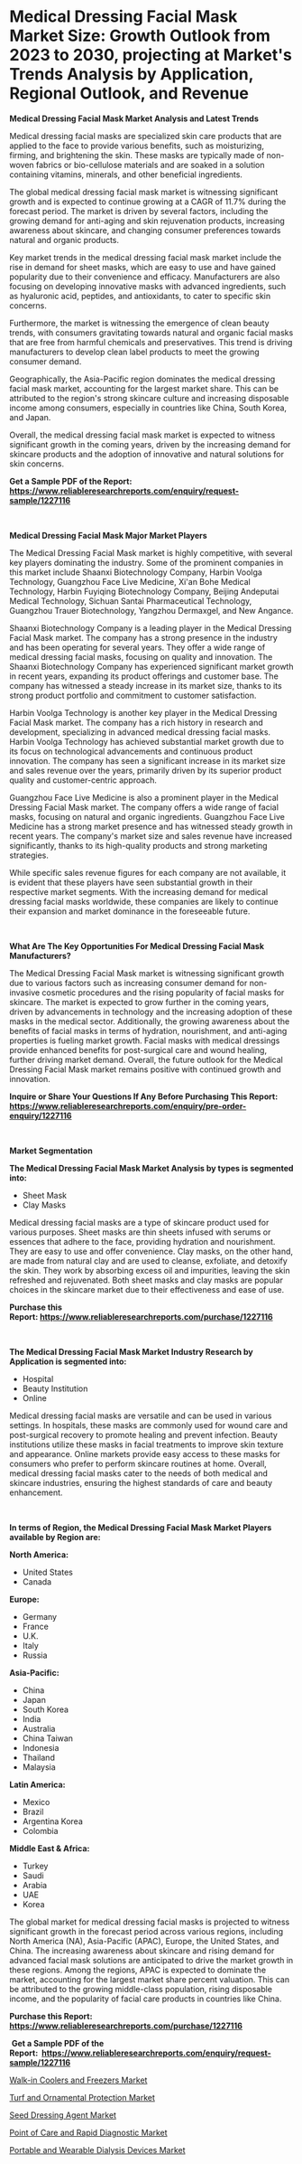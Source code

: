 <p><h1>Medical Dressing Facial Mask Market Size: Growth Outlook from 2023 to 2030, projecting at Market's Trends Analysis by Application, Regional Outlook, and Revenue</h1></p><p><strong>Medical Dressing Facial Mask Market Analysis and Latest Trends</strong></p>
<p><p>Medical dressing facial masks are specialized skin care products that are applied to the face to provide various benefits, such as moisturizing, firming, and brightening the skin. These masks are typically made of non-woven fabrics or bio-cellulose materials and are soaked in a solution containing vitamins, minerals, and other beneficial ingredients.</p><p>The global medical dressing facial mask market is witnessing significant growth and is expected to continue growing at a CAGR of 11.7% during the forecast period. The market is driven by several factors, including the growing demand for anti-aging and skin rejuvenation products, increasing awareness about skincare, and changing consumer preferences towards natural and organic products.</p><p>Key market trends in the medical dressing facial mask market include the rise in demand for sheet masks, which are easy to use and have gained popularity due to their convenience and efficacy. Manufacturers are also focusing on developing innovative masks with advanced ingredients, such as hyaluronic acid, peptides, and antioxidants, to cater to specific skin concerns.</p><p>Furthermore, the market is witnessing the emergence of clean beauty trends, with consumers gravitating towards natural and organic facial masks that are free from harmful chemicals and preservatives. This trend is driving manufacturers to develop clean label products to meet the growing consumer demand.</p><p>Geographically, the Asia-Pacific region dominates the medical dressing facial mask market, accounting for the largest market share. This can be attributed to the region's strong skincare culture and increasing disposable income among consumers, especially in countries like China, South Korea, and Japan.</p><p>Overall, the medical dressing facial mask market is expected to witness significant growth in the coming years, driven by the increasing demand for skincare products and the adoption of innovative and natural solutions for skin concerns.</p></p>
<p><strong>Get a Sample PDF of the Report:&nbsp; <a href="https://www.reliableresearchreports.com/enquiry/request-sample/1227116">https://www.reliableresearchreports.com/enquiry/request-sample/1227116</a></strong></p>
<p>&nbsp;</p>
<p><strong>Medical Dressing Facial Mask Major Market Players</strong></p>
<p><p>The Medical Dressing Facial Mask market is highly competitive, with several key players dominating the industry. Some of the prominent companies in this market include Shaanxi Biotechnology Company, Harbin Voolga Technology, Guangzhou Face Live Medicine, Xi'an Bohe Medical Technology, Harbin Fuyiqing Biotechnology Company, Beijing Andeputai Medical Technology, Sichuan Santai Pharmaceutical Technology, Guangzhou Trauer Biotechnology, Yangzhou Dermaxgel, and New Angance. </p><p>Shaanxi Biotechnology Company is a leading player in the Medical Dressing Facial Mask market. The company has a strong presence in the industry and has been operating for several years. They offer a wide range of medical dressing facial masks, focusing on quality and innovation. The Shaanxi Biotechnology Company has experienced significant market growth in recent years, expanding its product offerings and customer base. The company has witnessed a steady increase in its market size, thanks to its strong product portfolio and commitment to customer satisfaction.</p><p>Harbin Voolga Technology is another key player in the Medical Dressing Facial Mask market. The company has a rich history in research and development, specializing in advanced medical dressing facial masks. Harbin Voolga Technology has achieved substantial market growth due to its focus on technological advancements and continuous product innovation. The company has seen a significant increase in its market size and sales revenue over the years, primarily driven by its superior product quality and customer-centric approach.</p><p>Guangzhou Face Live Medicine is also a prominent player in the Medical Dressing Facial Mask market. The company offers a wide range of facial masks, focusing on natural and organic ingredients. Guangzhou Face Live Medicine has a strong market presence and has witnessed steady growth in recent years. The company's market size and sales revenue have increased significantly, thanks to its high-quality products and strong marketing strategies.</p><p>While specific sales revenue figures for each company are not available, it is evident that these players have seen substantial growth in their respective market segments. With the increasing demand for medical dressing facial masks worldwide, these companies are likely to continue their expansion and market dominance in the foreseeable future.</p></p>
<p>&nbsp;</p>
<p><strong>What Are The Key Opportunities For Medical Dressing Facial Mask Manufacturers?</strong></p>
<p><p>The Medical Dressing Facial Mask market is witnessing significant growth due to various factors such as increasing consumer demand for non-invasive cosmetic procedures and the rising popularity of facial masks for skincare. The market is expected to grow further in the coming years, driven by advancements in technology and the increasing adoption of these masks in the medical sector. Additionally, the growing awareness about the benefits of facial masks in terms of hydration, nourishment, and anti-aging properties is fueling market growth. Facial masks with medical dressings provide enhanced benefits for post-surgical care and wound healing, further driving market demand. Overall, the future outlook for the Medical Dressing Facial Mask market remains positive with continued growth and innovation.</p></p>
<p><strong>Inquire or Share Your Questions If Any Before Purchasing This Report: <a href="https://www.reliableresearchreports.com/enquiry/pre-order-enquiry/1227116">https://www.reliableresearchreports.com/enquiry/pre-order-enquiry/1227116</a></strong></p>
<p>&nbsp;</p>
<p><strong>Market Segmentation</strong></p>
<p><strong>The Medical Dressing Facial Mask Market Analysis by types is segmented into:</strong></p>
<p><ul><li>Sheet Mask</li><li>Clay Masks</li></ul></p>
<p><p>Medical dressing facial masks are a type of skincare product used for various purposes. Sheet masks are thin sheets infused with serums or essences that adhere to the face, providing hydration and nourishment. They are easy to use and offer convenience. Clay masks, on the other hand, are made from natural clay and are used to cleanse, exfoliate, and detoxify the skin. They work by absorbing excess oil and impurities, leaving the skin refreshed and rejuvenated. Both sheet masks and clay masks are popular choices in the skincare market due to their effectiveness and ease of use.</p></p>
<p><strong>Purchase this Report:&nbsp;<a href="https://www.reliableresearchreports.com/purchase/1227116">https://www.reliableresearchreports.com/purchase/1227116</a></strong></p>
<p>&nbsp;</p>
<p><strong>The Medical Dressing Facial Mask Market Industry Research by Application is segmented into:</strong></p>
<p><ul><li>Hospital</li><li>Beauty Institution</li><li>Online</li></ul></p>
<p><p>Medical dressing facial masks are versatile and can be used in various settings. In hospitals, these masks are commonly used for wound care and post-surgical recovery to promote healing and prevent infection. Beauty institutions utilize these masks in facial treatments to improve skin texture and appearance. Online markets provide easy access to these masks for consumers who prefer to perform skincare routines at home. Overall, medical dressing facial masks cater to the needs of both medical and skincare industries, ensuring the highest standards of care and beauty enhancement.</p></p>
<p>&nbsp;</p>
<p><strong>In terms of Region, the Medical Dressing Facial Mask Market Players available by Region are:</strong></p>
<p>
    <p> <strong> North America: </strong>
        <ul>
            <li>United States</li>
            <li>Canada</li>
        </ul>
        </p> 
    <p> <strong> Europe: </strong>
        <ul>
            <li>Germany</li>
            <li>France</li>
            <li>U.K.</li>
            <li>Italy</li>
            <li>Russia</li>
        </ul>
        </p> 
    <p> <strong> Asia-Pacific: </strong>
        <ul>
            <li>China</li>
            <li>Japan</li>
            <li>South Korea</li>
            <li>India</li>
            <li>Australia</li>
            <li>China Taiwan</li>
            <li>Indonesia</li>
            <li>Thailand</li>
            <li>Malaysia</li>
        </ul>
        </p> 
    <p> <strong> Latin America: </strong>
        <ul>
            <li>Mexico</li>
            <li>Brazil</li>
            <li>Argentina Korea</li>
            <li>Colombia</li>
        </ul>
        </p> 
    <p> <strong> Middle East & Africa: </strong>
        <ul>
            <li>Turkey</li>
            <li>Saudi</li>
            <li>Arabia</li>
            <li>UAE</li>
            <li>Korea</li>
        </ul>
    </p>
    </p>
<p><p>The global market for medical dressing facial masks is projected to witness significant growth in the forecast period across various regions, including North America (NA), Asia-Pacific (APAC), Europe, the United States, and China. The increasing awareness about skincare and rising demand for advanced facial mask solutions are anticipated to drive the market growth in these regions. Among the regions, APAC is expected to dominate the market, accounting for the largest market share percent valuation. This can be attributed to the growing middle-class population, rising disposable income, and the popularity of facial care products in countries like China.</p></p>
<p><strong>Purchase this Report: <a href="https://www.reliableresearchreports.com/purchase/1227116">https://www.reliableresearchreports.com/purchase/1227116</a></strong></p>
<p>&nbsp;<strong>Get a Sample PDF of the Report:&nbsp;&nbsp;<a href="https://www.reliableresearchreports.com/enquiry/request-sample/1227116">https://www.reliableresearchreports.com/enquiry/request-sample/1227116</a></strong></p>
<p><strong></strong></p>
<p><p><a href="https://medium.com/@malcomw102036/walk-in-coolers-and-freezers-market-the-key-to-successful-business-strategy-forecast-till-2030-a9ab783210ce">Walk-in Coolers and Freezers Market</a></p><p><a href="https://github.com/lbird53714/Market-Research-Report-List-1/blob/main/turf-and-ornamental-protection-market.md">Turf and Ornamental Protection Market</a></p><p><a href="https://github.com/pizolina/Market-Research-Report-List-1/blob/main/seed-dressing-agent-market.md">Seed Dressing Agent Market</a></p><p><a href="https://issuu.com/reportprime-2/docs/point-of-care-and-rapid-diagnostic-market-size-203?fr=xKAE9_zU1NQ">Point of Care and Rapid Diagnostic Market</a></p><p><a href="https://www.linkedin.com/pulse/portable-wearable-dialysis-devices-market-size-share-amp-75n6c/">Portable and Wearable Dialysis Devices Market</a></p></p>